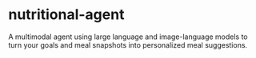 # nutritional-agent
A multimodal agent using large language and image-language models to turn your goals and meal snapshots into personalized meal suggestions.
